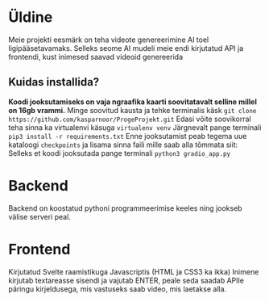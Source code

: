 # Üldine

Meie projekti eesmärk on teha videote genereerimine AI toel ligipääsetavamaks. Selleks seome AI mudeli meie endi kirjutatud API ja frontendi, kust inimesed saavad videoid genereerida

## Kuidas installida?
**Koodi jooksutamiseks on vaja ngraafika kaarti soovitatavalt selline millel on 16gb vrammi.** 
Minge soovitud kausta ja tehke terminalis käsk `git clone https://github.com/kasparnoor/ProgeProjekt.git`
Edasi võite soovikorral teha sinna ka virtualenvi käsuga `virtualenv venv`
Järgnevalt pange terminali `pip3 install -r requirements.txt`
Enne jooksutamist peab tegema uue kataloogi `checkpoints` ja lisama sinna faili mille saab alla tõmmata siit: 
Selleks et koodi jooksutada pange terminali `python3 gradio_app.py`
# Backend
Backend on koostatud pythoni programmeerimise keeles ning jookseb välise serveri peal. 
# Frontend

Kirjutatud Svelte raamistikuga Javascriptis (HTML ja CSS3 ka ikka)
Inimene kirjutab textareasse sisendi ja vajutab ENTER, peale seda saadab APIle päringu kirjeldusega, mis vastuseks saab video, mis laetakse alla.
